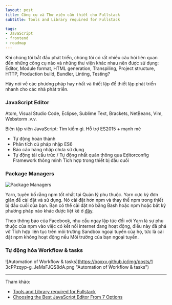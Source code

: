 ```yaml
---
layout: post
title: Công cụ và Thư viện cần thiết cho Fullstack
subtitle: Tools and Library required for Fullstack

tags:
- JavaScript
- frontend
- roadmap
---
```


Khi chúng tôi bắt đầu phát triển, chúng tôi có rất nhiều câu hỏi liên quan đến những công cụ nào và những thư viện khác nhau nên được sử dụng: Editor, Module format, HTML generation, Transpiling, Project structure, HTTP, Production build, Bundler, Linting, Testing?

Hãy nói về các phương pháp hay nhất và thiết lập để thiết lập phát triển nhanh cho các nhà phát triển.

### JavaScript Editor
Atom, Visual Studio Code, Eclipse, Sublime Text, Brackets, NetBeans, Vim, Webstorm .v.v.

Biên tập viên JavaScript: Tìm kiếm gì. Hỗ trợ ES2015 + mạnh mẽ
- Tự động hoàn thành
- Phân tích cú pháp nhập ES6
- Báo cáo hàng nhập chưa sử dụng
- Tự động tái cấu trúc / Tự động nhất quán thông qua Editorconfig Framework thông minh Tích hợp trong thiết bị đầu cuối

### Package Managers

![Package Managers](https://boxxv.github.io/img/posts/npmvsyarn.png "Package Managers")

Yarn, tuyên bố rằng npm tốt nhất tại Quản lý phụ thuộc. Yarn cực kỳ đơn giản để cài đặt và sử dụng. Nó cài đặt hơn npm và thay thế npm trong thiết bị đầu cuối của bạn. Bạn có thể cài đặt nó bằng Bash hoặc npm hoặc bất kỳ phương pháp nào khác được liệt kê ở [đây](https://classic.yarnpkg.com/en/docs/install#windows-stable).

Theo thông báo của Facebook, nhu cầu ngay lập tức đối với Yarn là sự phụ thuộc của npm vào việc có kết nối internet đang hoạt động, điều này đã phá vỡ Tích hợp liên tục trên môi trường Sandbox ngoại tuyến của họ, tức là cài đặt npm không hoạt động nếu Môi trường của bạn ngoại tuyến.

### Tự động hóa Workflow & tasks

![Automation of Workflow & tasks](https://boxxv.github.io/img/posts/1 3cPPzqyp-g_JeMsFJQS8dA.png "Automation of Workflow & tasks")



-----
Tham khảo:
- [Tools and Library required for Fullstack](https://tkssharma.com/tools-and-library-for-js-development/)
- [Choosing the Best JavaScript Editor From 7 Options](https://www.testim.io/blog/best-javascript-editor-6-options/)